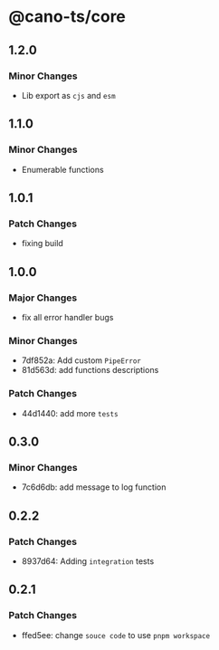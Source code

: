 # @cano-ts/core

## 1.2.0

### Minor Changes

- Lib export as `cjs` and `esm`

## 1.1.0

### Minor Changes

- Enumerable functions

## 1.0.1

### Patch Changes

- fixing build

## 1.0.0

### Major Changes

- fix all error handler bugs

### Minor Changes

- 7df852a: Add custom `PipeError`
- 81d563d: add functions descriptions

### Patch Changes

- 44d1440: add more `tests`

## 0.3.0

### Minor Changes

- 7c6d6db: add message to log function

## 0.2.2

### Patch Changes

- 8937d64: Adding `integration` tests

## 0.2.1

### Patch Changes

- ffed5ee: change `souce code` to use `pnpm workspace`
